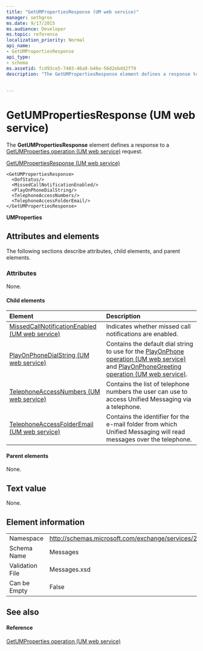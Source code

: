 ```yaml
---
title: "GetUMPropertiesResponse (UM web service)"
manager: sethgros
ms.date: 9/17/2015
ms.audience: Developer
ms.topic: reference
localization_priority: Normal
api_name:
- GetUMPropertiesResponse
api_type:
- schema
ms.assetid: fcd93ce5-7403-46a9-b46e-56d2ebdd2f79
description: "The GetUMPropertiesResponse element defines a response to a GetUMProperties operation (UM web service) request."
 
 
---
```


# GetUMPropertiesResponse (UM web service)

The **GetUMPropertiesResponse** element defines a response to a [GetUMProperties operation (UM web service)](getumproperties-operation-um-web-service.md) request. 
  
[GetUMPropertiesResponse (UM web service)](getumpropertiesresponse-um-web-service.md)
  
```
<GetUMPropertiesResponse>
  <OofStatus/>
  <MissedCallNotificationEnabled/>
  <PlayOnPhoneDialString/>
  <TelephoneAccessNumbers/>
  <TelephoneAccessFolderEmail/>
</GetUMPropertiesResponse>
```

 **UMProperties**
## Attributes and elements

The following sections describe attributes, child elements, and parent elements.
  
### Attributes

None.
  
#### Child elements

|**Element**|**Description**|
|:-----|:-----|
|[MissedCallNotificationEnabled (UM web service)](missedcallnotificationenabled-um-web-service.md) <br/> |Indicates whether missed call notifications are enabled.  <br/> |
|[PlayOnPhoneDialString (UM web service)](playonphonedialstring-um-web-service.md) <br/> |Contains the default dial string to use for the [PlayOnPhone operation (UM web service)](playonphone-operation-um-web-service.md) and [PlayOnPhoneGreeting operation (UM web service)](playonphonegreeting-operation-um-web-service.md).  <br/> |
|[TelephoneAccessNumbers (UM web service)](telephoneaccessnumbers-um-web-service.md) <br/> |Contains the list of telephone numbers the user can use to access Unified Messaging via a telephone.  <br/> |
|[TelephoneAccessFolderEmail (UM web service)](telephoneaccessfolderemail-um-web-service.md) <br/> |Contains the identifier for the e-mail folder from which Unified Messaging will read messages over the telephone.  <br/> |
   
#### Parent elements

None.
  
## Text value

None.
  
## Element information

|||
|:-----|:-----|
|Namespace  <br/> |http://schemas.microsoft.com/exchange/services/2006/messages  <br/> |
|Schema Name  <br/> |Messages  <br/> |
|Validation File  <br/> |Messages.xsd  <br/> |
|Can be Empty  <br/> |False  <br/> |
   
## See also

#### Reference

[GetUMProperties operation (UM web service)](getumproperties-operation-um-web-service.md)

